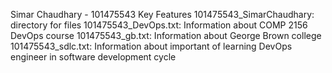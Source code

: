 Simar Chaudhary - 101475543
Key Features
101475543_SimarChaudhary: directory for files
101475543_DevOps.txt: Information about COMP 2156 DevOps course
101475543_gb.txt: Information about George Brown college
101475543_sdlc.txt: Information about important of learning DevOps engineer in software development cycle
